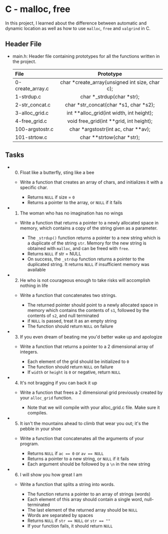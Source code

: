 # C - malloc, free
In this project, I learned about the difference between automatic and dynamic location as well as how to use `malloc`, `free` and `valgrind` in C.

## Header File
- main.h: Header file containing prototypes for all the functions written in the project.

	| File			| Prototype			|
	|:--------------------- |:--------------------------------------------:	|
	| 0-create_array.c	| char *create_array(unsigned int size, char c);|
	| 1-strdup.c		| char *_strdup(char *str);			|
	| 2-str_concat.c	| char *str_concat(char *s1, char *s2);		|
	| 3-alloc_grid.c	| int **alloc_grid(int width, int height);	|
	| 4-free_grid.c		| void free_grid(int **grid, int height);	|
	| 100-argstostr.c	| char *argstostr(int ac, char **av);		|
	| 101-strtow.c		| char **strtow(char *str);			|

## Tasks
- 0. Float like a butterfly, sting like a bee
	* Write a function that creates an array of chars, and initializes it with a specific char.

		- Returns `NULL` if size = `0`
		- Returns a pointer to the array, or `NULL` if it fails

- 1. The woman who has no imagination has no wings
	* Write a function that returns a pointer to a newly allocated space in memory, which contains a copy of the string given as a parameter.

		- The `_strdup()` function returns a pointer to a new string which is a duplicate of the string `str`. Memory for the new string is obtained with `malloc`, and can be freed with `free`.
		- Returns `NULL` if str = NULL
		- On success, the `_strdup` function returns a pointer to the duplicated string. It returns `NULL` if insufficient memory was available

- 2.  He who is not courageous enough to take risks will accomplish nothing in life
	* Write a function that concatenates two strings.
		
		- The returned pointer should point to a newly allocated space in memory which contains the contents of `s1`, followed by the contents of `s2`, and null terminated
		- if `NULL` is passed, treat it as an empty string
		- The function should return `NULL` on failure

- 3. If you even dream of beating me you'd better wake up and apologize
	* Write a function that returns a pointer to a 2 dimensional array of integers.
		
		- Each element of the grid should be initialized to `0`
		- The function should return `NULL` on failure
		- If `width` or `height` is `0` or negative, return `NULL`

- 4. It's not bragging if you can back it up
	* Write a function that frees a 2 dimensional grid previously created by your `alloc_grid` function.
		
		- Note that we will compile with your alloc_grid.c file. Make sure it compiles.

- 5. It isn't the mountains ahead to climb that wear you out; it's the pebble in your shoe
	* Write a function that concatenates all the arguments of your program.

		- Returns `NULL` if `ac == 0` or `av == NULL`
		- Returns a pointer to a new string, or `NULL` if it fails
		- Each argument should be followed by a `\n` in the new string

- 6. I will show you how great I am
	* Write a function that splits a string into words.

		- The function returns a pointer to an array of strings (words)
		- Each element of this array should contain a single word, null-terminated
		- The last element of the returned array should be `NULL`
		- Words are separated by spaces
		- Returns `NULL` if `str == NULL` or `str == ""`
		- If your function fails, it should return `NULL`
